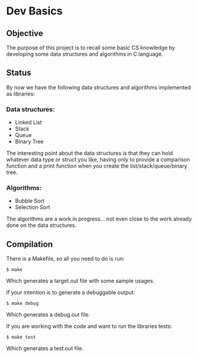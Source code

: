 # Dev Basics

## Objective
The purpose of this project is to recall some basic CS knowledge by developing some data structures and algorithms in C language.

## Status
By now we have the following data structures and algorithms implemented as libraries:

### Data structures:
* Linked List
* Stack
* Queue
* Binary Tree

The interesting point about the data structures is that they can hold whatever data type or struct you like, having only to provide a comparison function and a print function when you create the list/stack/queue/binary tree.

### Algorithms:
* Bubble Sort
* Selection Sort

The algorithms are a work in progress... not even close to the work already done on the data structures.

## Compilation
There is a Makefile, so all you need to do is run:
```
$ make
```
Which generates a target.out file with some sample usages.

If your intention is to generate a debuggable output:
```
$ make debug
```
Which generates a debug.out file.

If you are working with the code and want to run the libraries tests:
```
$ make test
```
Which generates a test.out file.